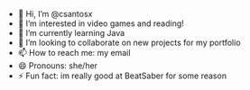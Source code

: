 - 👋 Hi, I’m @csantosx
- 👀 I’m interested in video games and reading!
- 🌱 I’m currently learning Java
- 💞️ I’m looking to collaborate on new projects for my portfolio
- 📫 How to reach me: my email
- 😄 Pronouns: she/her
- ⚡ Fun fact: im really good at BeatSaber for some reason

<!---
csantosx/csantosx is a ✨ special ✨ repository because its `README.md` (this file) appears on your GitHub profile.
You can click the Preview link to take a look at your changes.
--->
